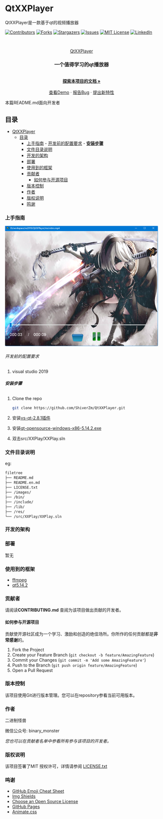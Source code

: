 

# QtXXPlayer

QtXXPlayer是一款基于qt的视频播放器

<!-- PROJECT SHIELDS -->

[![Contributors][contributors-shield]][contributors-url]
[![Forks][forks-shield]][forks-url]
[![Stargazers][stars-shield]][stars-url]
[![Issues][issues-shield]][issues-url]
[![MIT License][license-shield]][license-url]
[![LinkedIn][linkedin-shield]][linkedin-url]

<!-- PROJECT LOGO -->
<br />

<p align="center">
  <a href="https://github.com/ShiverZm/QtXXPlayer">
    QtXXPlayer
  </a>

  <h3 align="center">一个值得学习的qt播放器</h3>
  <p align="center">
    <br />
    <a href="https://github.com/QtXXPlayer"><strong>探索本项目的文档 »</strong></a>
    <br />
    <br />
    <a href="https://github.com/QtXXPlayer">查看Demo</a>
    ·
    <a href="https://github.com/QtXXPlayer/issues">报告Bug</a>
    ·
    <a href="https://github.com/QtXXPlayer/issues">提出新特性</a>
  </p>

</p>


 本篇README.md面向开发者
 
## 目录

- [QtXXPlayer](#qtxxplayer)
  - [目录](#目录)
    - [上手指南](#上手指南)
          - [开发前的配置要求](#开发前的配置要求)
          - [**安装步骤**](#安装步骤)
    - [文件目录说明](#文件目录说明)
    - [开发的架构](#开发的架构)
    - [部署](#部署)
    - [使用到的框架](#使用到的框架)
    - [贡献者](#贡献者)
      - [如何参与开源项目](#如何参与开源项目)
    - [版本控制](#版本控制)
    - [作者](#作者)
    - [版权说明](#版权说明)
    - [鸣谢](#鸣谢)

### 上手指南

![这是图片](./images/gui.png "Magic Gardens")

###### 开发前的配置要求

1. visual studio 2019 


###### **安装步骤**

1. Clone the repo
    ``` sh
    git clone https://github.com/ShiverZm/QtXXPlayer.git
    ```
2. 安装[vs-qt-2.8.1插件](https://mirrors.sau.edu.cn/qt/archive/vsaddin/2.8.1/qt-vsaddin-msvc2019-2.8.1-rev.06.vsix)

3. 安装[qt-opensource-windows-x86-5.14.2.exe](https://download.qt.io/archive/qt/5.14/5.14.2/qt-opensource-windows-x86-5.14.2.exe)
   
4. 双击src/XXPlay/XXPlay.sln


### 文件目录说明
eg:

```
filetree 
├── README.md
├── README.en.md
├── LICENSE.txt
├── /images/
├── /bin/
├── /include/
├── /lib/
├── /res/
└── /src/XXPlay/XXPlay.sln

```





### 开发的架构 



### 部署

暂无

### 使用到的框架

- [ffmpeg](https://github.com/FFmpeg/FFmpeg)
- [qt5.14.2](https://download.qt.io/archive/qt/5.14/5.14.2/qt-opensource-windows-x86-5.14.2.exe)

### 贡献者

请阅读**CONTRIBUTING.md** 查阅为该项目做出贡献的开发者。

#### 如何参与开源项目

贡献使开源社区成为一个学习、激励和创造的绝佳场所。你所作的任何贡献都是**非常感谢**的。


1. Fork the Project
2. Create your Feature Branch (`git checkout -b feature/AmazingFeature`)
3. Commit your Changes (`git commit -m 'Add some AmazingFeature'`)
4. Push to the Branch (`git push origin feature/AmazingFeature`)
5. Open a Pull Request



### 版本控制

该项目使用Git进行版本管理。您可以在repository参看当前可用版本。

### 作者

二进制怪兽

微信公众号: binary_monster 

 *您也可以在贡献者名单中参看所有参与该项目的开发者。*

### 版权说明

该项目签署了MIT 授权许可，详情请参阅 [LICENSE.txt](https://github.com/QtXXPlayer/blob/master/LICENSE.txt)

### 鸣谢


- [GitHub Emoji Cheat Sheet](https://www.webpagefx.com/tools/emoji-cheat-sheet)
- [Img Shields](https://shields.io)
- [Choose an Open Source License](https://choosealicense.com)
- [GitHub Pages](https://pages.github.com)
- [Animate.css](https://daneden.github.io/animate.css)

<!-- links -->
[your-project-path]:QtXXPlayer
[contributors-shield]: https://img.shields.io/github/contributors/QtXXPlayer.svg?style=flat-square
[contributors-url]: https://github.com/QtXXPlayer/graphs/contributors
[forks-shield]: https://img.shields.io/github/forks/QtXXPlayer.svg?style=flat-square
[forks-url]: https://github.com/QtXXPlayer/network/members
[stars-shield]: https://img.shields.io/github/stars/QtXXPlayer.svg?style=flat-square
[stars-url]: https://github.com/QtXXPlayer/stargazers
[issues-shield]: https://img.shields.io/github/issues/QtXXPlayer.svg?style=flat-square
[issues-url]: https://img.shields.io/github/issues/QtXXPlayer.svg
[license-shield]: https://img.shields.io/github/license/QtXXPlayer.svg?style=flat-square
[license-url]: https://github.com/QtXXPlayer/blob/master/LICENSE.txt
[linkedin-shield]: https://img.shields.io/badge/-LinkedIn-black.svg?style=flat-square&logo=linkedin&colorB=555
[linkedin-url]: https://linkedin.com/in/shaojintian




